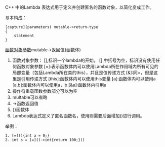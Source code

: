 C++ 中的Lambda 表达式用于定义并创建匿名的函数对象，以简化变成工作。

基本构成：
```
[capture](parameters) mutable->return-type
{
	statement
}
```
[函数对象参数](操作符重载函数参数)mutable->返回值(函数体)

1. 函数对象参数：
[],标识一个lambda的开始。
[]:中括号为空，标识没有使用任何函数对象参数
[=]:表示函数体内可以使用Lambda所在作用域内所有可见的局部变量（包括Lambda所在类的this），并且是值传递方式
[&]:同=，但是这里是引用传递方式
[this]:函数体内可以使用this变量
[a]:函数体内可以使用a
[a,b]:函数体内可以使用a，b
[&a]:函数体内引用a
2. 操作符重载函数参数部分可以为空
3. multable可以省略
4. ->函数返回值
5. {}函数体
6. Lambda表达式定义了匿名函数名，使用则需要后面增加()进行调用。

举例：
```
1. [=](){int a = 0;}
2. int s = [=]()->int{return 100;}()
```
<!--stackedit_data:
eyJoaXN0b3J5IjpbLTIwMzQ4NTkzMDcsMTQ0MzA5NTYwNV19
-->
